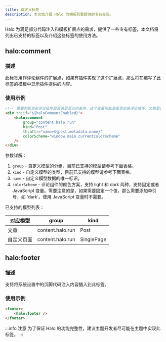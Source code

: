 ```yaml
---
title: 自定义标签
description: 本文档介绍 Halo 为模板引擎提供的专有标签。
---
```


Halo 为满足部分代码注入和模板扩展点的需求，提供了一些专有标签，本文档将列出已支持的标签以及介绍这些标签的使用方法。

## halo:comment

### 描述

此标签用作评论组件的扩展点，如果有插件实现了这个扩展点，那么将在编写了此标签的模板中显示插件提供的内容。

### 使用示例

```html title="/templates/post.html"
<!-- 需要判断当前评论组件是否满足显示的条件，这个变量可能是是否安装评论插件、文章是否开启评论等条件的组合 -->
<div th:if="${haloCommentEnabled}">
    <halo:comment
        group="content.halo.run"
        kind="Post"
        th:attr="name=${post.metadata.name}"
        colorScheme="window.main.currentColorScheme"
    />
</div>
```

参数详解：

1. `group` - 自定义模型的分组，目前已支持的模型请参考下面表格。
2. `kind` - 自定义模型的类型，目前已支持的模型请参考下面表格。
3. `name` - 自定义模型数据的唯一标识。
4. `colorScheme` - 评论组件的颜色方案，支持 light 和 dark 两种，支持固定或者 JavaScript 变量。需要注意的是，如果需要固定一个值，那么需要添加单引号，如 'dark'。使用 JavaScript 变量时不需要。

已支持的模型列表：

| 对应模型   | group            | kind       |
| ---------- | ---------------- | ---------- |
| 文章       | content.halo.run | Post       |
| 自定义页面 | content.halo.run | SinglePage |

## halo:footer

### 描述

支持将系统设置中的页脚代码注入内容插入到此标签。

### 使用示例

```html
<footer>
    <halo:footer />
</footer>
```

:::info 注意
为了保证 Halo 的功能完整性，建议主题开发者尽可能在主题中实现此标签。
:::

